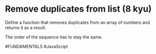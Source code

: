 # Remove duplicates from list (8 kyu)

Define a function that removes duplicates from an array of numbers and returns it as a result.

The order of the sequence has to stay the same.

#FUNDAMENTALS #JavaScript